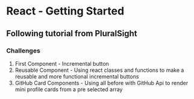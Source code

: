 # React - Getting Started
## Following tutorial from PluralSight

### Challenges
1. First Component - Incremental button
2. Reusable Component - Using react classes and functions to make a reusable and more functional incremental buttons
3. GitHub Card Components - Using all before with GitHub Api to render mini profile cards from a pre selected array
